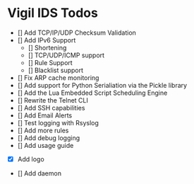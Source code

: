 # Vigil IDS Todos

- [] Add TCP/IP/UDP Checksum Validation
- [] Add IPv6 Support
  - [] Shortening
  - [] TCP/UDP/ICMP support
  - [] Rule Support
  - [] Blacklist support
- [] Fix ARP cache monitoring
- [] Add support for Python Serialiation via the Pickle library
- [] Add the Lua Embedded Script Scheduling Engine
- [] Rewrite the Telnet CLI
- [] Add SSH capabilities
- [] Add Email Alerts
- [] Test logging with Rsyslog
- [] Add more rules
- [] Add debug logging
- [] Add usage guide
- [x] Add logo
- [] Add daemon
